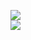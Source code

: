 [![](https://img.shields.io/badge/Made%20With-Github%20Spray-lightgrey.svg?style=for-the-badge&logo=github)](https://github.com/Annihil/github-spray#5629)  
[![](https://i.imgur.com/2DrTn0Z.gif)](https://github.com/Annihil/github-spray)
